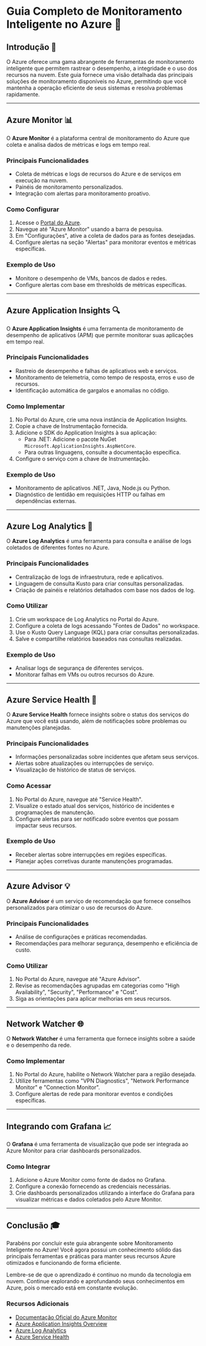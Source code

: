 # Guia Completo de Monitoramento Inteligente no Azure 🚀

## Introdução 🌟

O Azure oferece uma gama abrangente de ferramentas de monitoramento inteligente que permitem rastrear o desempenho, a integridade e o uso dos recursos na nuvem. Este guia fornece uma visão detalhada das principais soluções de monitoramento disponíveis no Azure, permitindo que você mantenha a operação eficiente de seus sistemas e resolva problemas rapidamente.

---

## Azure Monitor 📊

O **Azure Monitor** é a plataforma central de monitoramento do Azure que coleta e analisa dados de métricas e logs em tempo real.

### Principais Funcionalidades
- Coleta de métricas e logs de recursos do Azure e de serviços em execução na nuvem.
- Painéis de monitoramento personalizados.
- Integração com alertas para monitoramento proativo.

### Como Configurar
1. Acesse o [Portal do Azure](https://portal.azure.com/).
2. Navegue até "Azure Monitor" usando a barra de pesquisa.
3. Em "Configurações", ative a coleta de dados para as fontes desejadas.
4. Configure alertas na seção "Alertas" para monitorar eventos e métricas específicas.

### Exemplo de Uso
- Monitore o desempenho de VMs, bancos de dados e redes.
- Configure alertas com base em thresholds de métricas específicas.

---

## Azure Application Insights 🔍

O **Azure Application Insights** é uma ferramenta de monitoramento de desempenho de aplicativos (APM) que permite monitorar suas aplicações em tempo real.

### Principais Funcionalidades
- Rastreio de desempenho e falhas de aplicativos web e serviços.
- Monitoramento de telemetria, como tempo de resposta, erros e uso de recursos.
- Identificação automática de gargalos e anomalias no código.

### Como Implementar
1. No Portal do Azure, crie uma nova instância de Application Insights.
2. Copie a chave de Instrumentação fornecida.
3. Adicione o SDK do Application Insights à sua aplicação:
   - Para .NET: Adicione o pacote NuGet `Microsoft.ApplicationInsights.AspNetCore`.
   - Para outras linguagens, consulte a documentação específica.
4. Configure o serviço com a chave de Instrumentação.

### Exemplo de Uso
- Monitoramento de aplicativos .NET, Java, Node.js ou Python.
- Diagnóstico de lentidão em requisições HTTP ou falhas em dependências externas.

---

## Azure Log Analytics 📝

O **Azure Log Analytics** é uma ferramenta para consulta e análise de logs coletados de diferentes fontes no Azure.

### Principais Funcionalidades
- Centralização de logs de infraestrutura, rede e aplicativos.
- Linguagem de consulta Kusto para criar consultas personalizadas.
- Criação de painéis e relatórios detalhados com base nos dados de log.

### Como Utilizar
1. Crie um workspace de Log Analytics no Portal do Azure.
2. Configure a coleta de logs acessando "Fontes de Dados" no workspace.
3. Use o Kusto Query Language (KQL) para criar consultas personalizadas.
4. Salve e compartilhe relatórios baseados nas consultas realizadas.

### Exemplo de Uso
- Analisar logs de segurança de diferentes serviços.
- Monitorar falhas em VMs ou outros recursos do Azure.

---

## Azure Service Health 🏥

O **Azure Service Health** fornece insights sobre o status dos serviços do Azure que você está usando, além de notificações sobre problemas ou manutenções planejadas.

### Principais Funcionalidades
- Informações personalizadas sobre incidentes que afetam seus serviços.
- Alertas sobre atualizações ou interrupções de serviço.
- Visualização de histórico de status de serviços.

### Como Acessar
1. No Portal do Azure, navegue até "Service Health".
2. Visualize o estado atual dos serviços, histórico de incidentes e programações de manutenção.
3. Configure alertas para ser notificado sobre eventos que possam impactar seus recursos.

### Exemplo de Uso
- Receber alertas sobre interrupções em regiões específicas.
- Planejar ações corretivas durante manutenções programadas.

---

## Azure Advisor 💡

O **Azure Advisor** é um serviço de recomendação que fornece conselhos personalizados para otimizar o uso de recursos do Azure.

### Principais Funcionalidades
- Análise de configurações e práticas recomendadas.
- Recomendações para melhorar segurança, desempenho e eficiência de custo.

### Como Utilizar
1. No Portal do Azure, navegue até "Azure Advisor".
2. Revise as recomendações agrupadas em categorias como "High Availability", "Security", "Performance" e "Cost".
3. Siga as orientações para aplicar melhorias em seus recursos.

---

## Network Watcher 🌐

O **Network Watcher** é uma ferramenta que fornece insights sobre a saúde e o desempenho da rede.

### Como Implementar
1. No Portal do Azure, habilite o Network Watcher para a região desejada.
2. Utilize ferramentas como "VPN Diagnostics", "Network Performance Monitor" e "Connection Monitor".
3. Configure alertas de rede para monitorar eventos e condições específicas.

---

## Integrando com Grafana 📈

O **Grafana** é uma ferramenta de visualização que pode ser integrada ao Azure Monitor para criar dashboards personalizados.

### Como Integrar
1. Adicione o Azure Monitor como fonte de dados no Grafana.
2. Configure a conexão fornecendo as credenciais necessárias.
3. Crie dashboards personalizados utilizando a interface do Grafana para visualizar métricas e dados coletados pelo Azure Monitor.

---

## Conclusão 🎓

Parabéns por concluir este guia abrangente sobre Monitoramento Inteligente no Azure! Você agora possui um conhecimento sólido das principais ferramentas e práticas para manter seus recursos Azure otimizados e funcionando de forma eficiente.

Lembre-se de que o aprendizado é contínuo no mundo da tecnologia em nuvem. Continue explorando e aprofundando seus conhecimentos em Azure, pois o mercado está em constante evolução.

### Recursos Adicionais
- [Documentação Oficial do Azure Monitor](https://docs.microsoft.com/azure/azure-monitor/)
- [Azure Application Insights Overview](https://docs.microsoft.com/azure/azure-monitor/app/app-insights-overview)
- [Azure Log Analytics](https://docs.microsoft.com/azure/azure-monitor/logs/log-analytics-overview)
- [Azure Service Health](https://docs.microsoft.com/azure/service-health/overview)
